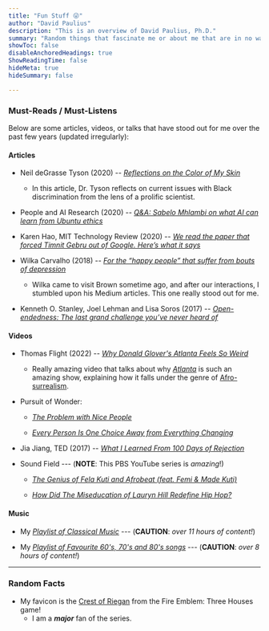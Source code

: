 ```yaml
---
title: "Fun Stuff 😜" 
author: "David Paulius"
description: "This is an overview of David Paulius, Ph.D." 
summary: "Random things that fascinate me or about me that are in no way relevant to research or work. :)" 
showToc: false
disableAnchoredHeadings: true
ShowReadingTime: false
hideMeta: true
hideSummary: false	

---
```


### Must-Reads / Must-Listens

Below are some articles, videos, or talks that have stood out for me over the past few years (updated irregularly):

#### Articles

+ Neil deGrasse Tyson (2020) -- [_Reflections on the Color of My Skin_](https://www.haydenplanetarium.org/tyson/commentary/2020-06-03-reflections-on-color-of-my-skin.php) 

    + In this article, Dr. Tyson reflects on current issues with Black discrimination from the lens of a prolific scientist.

+ People and AI Research (2020) -- [_Q&A: Sabelo Mhlambi on what AI can learn from Ubuntu ethics_](https://medium.com/people-ai-research/q-a-sabelo-mhlambi-on-what-ai-can-learn-from-ubuntu-ethics-4012a53ec2a6)

+ Karen Hao, MIT Technology Review (2020) -- [_We read the paper that forced Timnit Gebru out of Google. Here’s what it says_](https://www.technologyreview.com/2020/12/04/1013294/google-ai-ethics-research-paper-forced-out-timnit-gebru/)

+ Wilka Carvalho (2018) -- [_For the “happy people” that suffer from bouts of depression_](https://medium.com/@wcarvalho92/living-divided-between-extreme-happiness-and-extreme-sadness-778a4aec3165)

    + Wilka came to visit Brown sometime ago, and after our interactions, I stumbled upon his Medium articles. This one really stood out for me.

+ Kenneth O. Stanley, Joel Lehman and Lisa Soros (2017) -- [_Open-endedness: The last grand challenge you’ve never heard of_](https://www.oreilly.com/radar/open-endedness-the-last-grand-challenge-youve-never-heard-of/)


#### Videos

+ Thomas Flight (2022) -- [_Why Donald Glover's Atlanta Feels So Weird_](https://youtu.be/8rOU9wrEsoo)

    + Really amazing video that talks about why [_Atlanta_](https://en.wikipedia.org/wiki/Atlanta_(TV_series)) is such an amazing show, explaining how it falls under the genre of [Afro-surrealism](https://en.wikipedia.org/wiki/Afro-Surrealism).

+ Pursuit of Wonder:

     + [_The Problem with Nice People_](https://www.youtube.com/watch?v=g7RAPS8mE94)

     + [_Every Person Is One Choice Away from Everything Changing_](https://www.youtube.com/watch?v=x18bXxW3yhY)

+ Jia Jiang, TED (2017) -- [_What I Learned From 100 Days of Rejection_](https://www.youtube.com/watch?v=-vZXgApsPCQ)

+ Sound Field --- (**NOTE**: This PBS YouTube series is *amazing*!)
     + [_The Genius of Fela Kuti and Afrobeat (feat. Femi & Made Kuti)_](https://www.youtube.com/watch?v=ryTTHmUYc2o) 

     + [_How Did The Miseducation of Lauryn Hill Redefine Hip Hop?_](https://www.youtube.com/watch?v=QDkpVWGxtWY)

#### Music

+ My [_Playlist of Classical Music_](https://music.youtube.com/playlist?list=PL8VyqT-4dMIf1A5XtShJ7eQQKxZztOC-a&feature=share) --- (**CAUTION**: _over 11 hours of content!_)

+ My [_Playlist of Favourite 60's, 70's and 80's songs_](https://music.youtube.com/playlist?list=PL8VyqT-4dMIc2MOpxfdwQIiIl9L3HaSHl&feature=share) --- (**CAUTION**: _over 8 hours of content!_)

---

### Random Facts

+ My favicon is the <a href="https://fireemblem.fandom.com/wiki/Crest">Crest of Riegan</a> from the Fire Emblem: Three Houses game! 
     + I am a ***major*** fan of the series.

